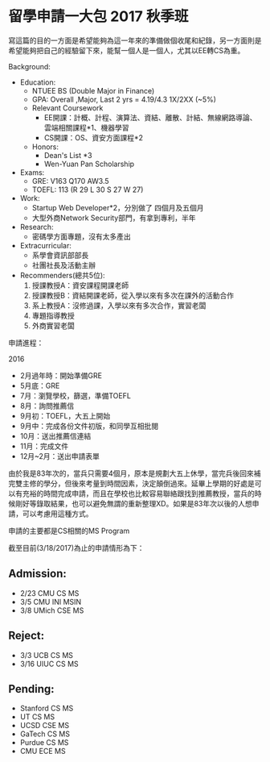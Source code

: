 # 留學申請一大包 2017 秋季班

寫這篇的目的一方面是希望能夠為這一年來的準備做個收尾和紀錄，另一方面則是希望能夠把自己的經驗留下來，能幫一個人是一個人，尤其以EE轉CS為重。

Background:
- Education:
  - NTUEE BS (Double Major in Finance)
  - GPA: Overall ,Major, Last 2 yrs = 4.19/4.3  1X/2XX (~5%)
  - Relevant Coursework
    - EE開課：計概、計程、演算法、資結、離散、計結、無線網路導論、雲端相關課程*1、機器學習
    - CS開課：OS、資安方面課程*2
  - Honors:
    - Dean's List *3
    - Wen-Yuan Pan Scholarship
- Exams:
  - GRE: V163 Q170 AW3.5
  - TOEFL: 113 (R 29 L 30 S 27 W 27)
- Work:
  - Startup Web Developer*2，分別做了 四個月及五個月
  - 大型外商Network Security部門，有拿到專利，半年
- Research:
  - 密碼學方面專題，沒有太多產出
- Extracurricular:
  - 系學會資訊部部長
  - 社團社長及活動主辦
- Recommenders(總共5位):
  1. 授課教授A：資安課程開課老師
  2. 授課教授B：資結開課老師，從入學以來有多次在課外的活動合作
  3. 系上教授A：沒修過課，入學以來有多次合作，實習老闆
  4. 專題指導教授
  5. 外商實習老闆

申請進程：

2016
- 2月過年時：開始準備GRE
- 5月底：GRE
- 7月：瀏覽學校，篩選，準備TOEFL
- 8月：詢問推薦信
- 9月初：TOEFL，大五上開始
- 9月中：完成各份文件初版，和同學互相批閱
- 10月：送出推薦信連結
- 11月：完成文件
- 12月~2月：送出申請表單

由於我是83年次的，當兵只需要4個月，原本是規劃大五上休學，當完兵後回來補完雙主修的學分，但後來考量到時間因素，決定顛倒過來。延畢上學期的好處是可以有充裕的時間完成申請，而且在學校也比較容易聯絡跟找到推薦教授，當兵的時候剛好等錄取結果，也可以避免無謂的重新整理XD。如果是83年次以後的人想申請，可以考慮用這種方式。



申請的主要都是CS相關的MS Program

截至目前(3/18/2017)為止的申請情形為下：


## Admission:
- 2/23 CMU CS MS
- 3/5  CMU INI MSIN
- 3/8  UMich CSE MS

## Reject:
- 3/3  UCB CS MS
- 3/16 UIUC CS MS

## Pending:
- Stanford CS MS
- UT CS MS
- UCSD CSE MS
- GaTech CS MS
- Purdue CS MS
- CMU ECE MS
